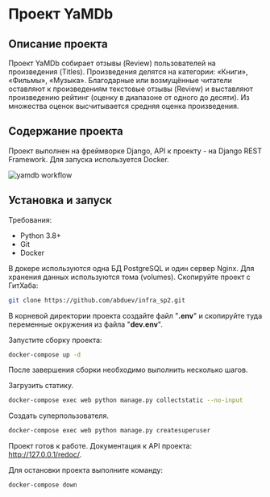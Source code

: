 # Проект YaMDb


## Описание проекта
Проект YaMDb собирает отзывы (Review) пользователей на произведения (Titles). Произведения делятся на категории: «Книги», «Фильмы», «Музыка».
Благодарные или возмущённые читатели оставляют к произведениям текстовые отзывы (Review) и выставляют произведению рейтинг (оценку в диапазоне от одного до десяти). Из множества оценок высчитывается средняя оценка произведения.

## Содержание проекта
Проект выполнен на фреймворке Django, API к проекту - на Django REST Framework.
Для запуска используется Docker.

![yamdb workflow](https://github.com/abduev/yamdb_final/actions/workflows/yamdb_workflow.yml/badge.svg)
## Установка и запуск
Требования:
 - Python 3.8+
 - Git
 - Docker

В докере используются одна БД PostgreSQL и один сервер Nginx. Для хранения данных используются тома (volumes).
Скопируйте проект с ГитХаба:
```sh
git clone https://github.com/abduev/infra_sp2.git
```

В корневой директории проекта создайте файл "__.env__" и скопируйте туда переменные окружения из файла "__dev.env__".


Запустите сборку проекта:
```sh
docker-compose up -d
```

После завершения сборки необходимо выполнить несколько шагов.

Загрузить статику.
 ```sh
docker-compose exec web python manage.py collectstatic --no-input
```
Создать суперпользователя.
 ```sh
docker-compose exec web python manage.py createsuperuser
```

Проект готов к работе. Документация к API проекта: http://127.0.0.1/redoc/.


Для остановки проекта выполните команду:
```sh
docker-compose down
```

